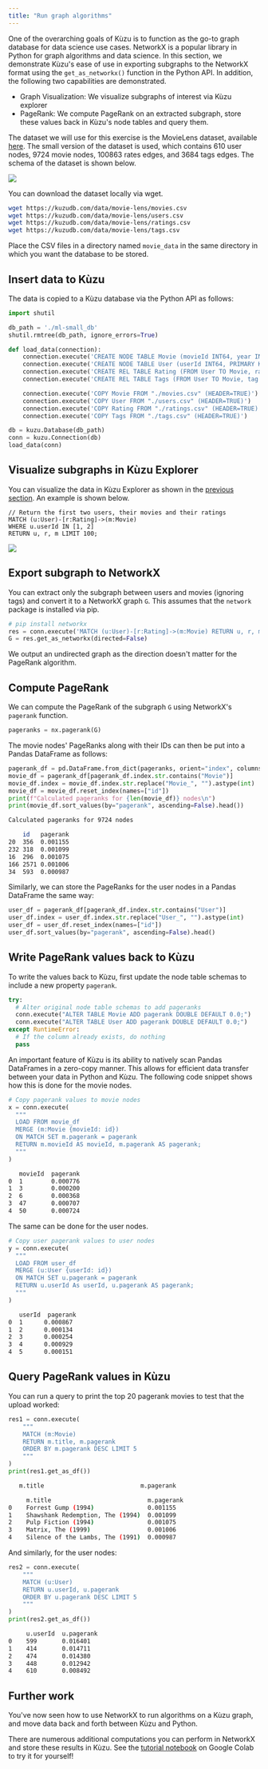 ```yaml
---
title: "Run graph algorithms"
---
```


One of the overarching goals of Kùzu is to function as the go-to graph database for data science
use cases. NetworkX is a popular library in Python for graph algorithms and data science. In this
section, we demonstrate Kùzu's ease of use in exporting subgraphs to the NetworkX format using the
`get_as_networkx()` function in the Python API. In addition, the following two capabilities are
demonstrated.

- Graph Visualization: We visualize subgraphs of interest via Kùzu explorer
- PageRank: We compute PageRank on an extracted subgraph, store these values back in Kùzu's node
tables and query them.

The dataset we will use for this exercise is the MovieLens dataset, available [here](https://github.com/kuzudb/kuzudb.github.io/tree/main/data/movielens-sm).
The small version of the dataset is used, which contains 610 user nodes, 9724 movie nodes, 100863
 rates edges, and 3684 tags edges. The schema of the dataset is shown below.

![](/src/assets/img/graph-algorithms/movie-schema.png)

You can download the dataset locally via wget.

```bash
wget https://kuzudb.com/data/movie-lens/movies.csv
wget https://kuzudb.com/data/movie-lens/users.csv
wget https://kuzudb.com/data/movie-lens/ratings.csv
wget https://kuzudb.com/data/movie-lens/tags.csv
```

Place the CSV files in a directory named `movie_data` in the same directory in which you want the
database to be stored.

## Insert data to Kùzu

The data is copied to a Kùzu database via the Python API as follows:

```py
import shutil

db_path = './ml-small_db'
shutil.rmtree(db_path, ignore_errors=True)

def load_data(connection):
    connection.execute('CREATE NODE TABLE Movie (movieId INT64, year INT64, title STRING, genres STRING, PRIMARY KEY (movieId))')
    connection.execute('CREATE NODE TABLE User (userId INT64, PRIMARY KEY (userId))')
    connection.execute('CREATE REL TABLE Rating (FROM User TO Movie, rating DOUBLE, timestamp INT64)')
    connection.execute('CREATE REL TABLE Tags (FROM User TO Movie, tag STRING, timestamp INT64)')

    connection.execute('COPY Movie FROM "./movies.csv" (HEADER=TRUE)')
    connection.execute('COPY User FROM "./users.csv" (HEADER=TRUE)')
    connection.execute('COPY Rating FROM "./ratings.csv" (HEADER=TRUE)')
    connection.execute('COPY Tags FROM "./tags.csv" (HEADER=TRUE)')

db = kuzu.Database(db_path)
conn = kuzu.Connection(db)
load_data(conn)
```

## Visualize subgraphs in Kùzu Explorer

You can visualize the data in Kùzu Explorer as shown in the [previous section](./cypher-intro.mdx).
An example is shown below.

```cypher
// Return the first two users, their movies and their ratings
MATCH (u:User)-[r:Rating]->(m:Movie)
WHERE u.userId IN [1, 2]
RETURN u, r, m LIMIT 100;
```

![](/src/assets/img/graph-algorithms/movie-subgraph.png)

## Export subgraph to NetworkX

You can extract only the subgraph between users and movies (ignoring tags) and convert it to a
NetworkX graph `G`. This assumes that the `network` package is installed via pip.

```py
# pip install networkx
res = conn.execute('MATCH (u:User)-[r:Rating]->(m:Movie) RETURN u, r, m')
G = res.get_as_networkx(directed=False)
```
We output an undirected graph as the direction doesn't matter for the PageRank algorithm.

## Compute PageRank

We can compute the PageRank of the subgraph `G` using NetworkX's `pagerank` function.

```py
pageranks = nx.pagerank(G)
```

The movie nodes' PageRanks along with their IDs can then be put into a Pandas DataFrame as follows:

```py
pagerank_df = pd.DataFrame.from_dict(pageranks, orient="index", columns=["pagerank"])
movie_df = pagerank_df[pagerank_df.index.str.contains("Movie")]
movie_df.index = movie_df.index.str.replace("Movie_", "").astype(int)
movie_df = movie_df.reset_index(names=["id"])
print(f"Calculated pageranks for {len(movie_df)} nodes\n")
print(movie_df.sort_values(by="pagerank", ascending=False).head())
```

```sh
Calculated pageranks for 9724 nodes

    id   pagerank
20  356  0.001155
232 318  0.001099
16  296  0.001075
166 2571 0.001006
34  593  0.000987
```

Similarly, we can store the PageRanks for the user nodes in a Pandas DataFrame the same way:

```py
user_df = pagerank_df[pagerank_df.index.str.contains("User")]
user_df.index = user_df.index.str.replace("User_", "").astype(int)
user_df = user_df.reset_index(names=["id"])
user_df.sort_values(by="pagerank", ascending=False).head()
```

## Write PageRank values back to Kùzu

To write the values back to Kùzu, first update the node table schemas to include a new property
`pagerank`.

```py
try:
  # Alter original node table schemas to add pageranks
  conn.execute("ALTER TABLE Movie ADD pagerank DOUBLE DEFAULT 0.0;")
  conn.execute("ALTER TABLE User ADD pagerank DOUBLE DEFAULT 0.0;")
except RuntimeError:
  # If the column already exists, do nothing
  pass
```

An important feature of Kùzu is its ability to natively scan Pandas DataFrames in a zero-copy
manner. This allows for efficient data transfer between your data in Python and Kùzu. The following
code snippet shows how this is done for the movie nodes.

```py
# Copy pagerank values to movie nodes
x = conn.execute(
  """
  LOAD FROM movie_df
  MERGE (m:Movie {movieId: id})
  ON MATCH SET m.pagerank = pagerank
  RETURN m.movieId AS movieId, m.pagerank AS pagerank;
  """
)
```

```sh
   movieId  pagerank
0  1        0.000776
1  3        0.000200
2  6        0.000368
3  47       0.000707
4  50       0.000724
```

The same can be done for the user nodes.

```py
# Copy user pagerank values to user nodes
y = conn.execute(
  """
  LOAD FROM user_df
  MERGE (u:User {userId: id})
  ON MATCH SET u.pagerank = pagerank
  RETURN u.userId As userId, u.pagerank AS pagerank;
  """
)
```

```sh
   userId  pagerank
0  1      0.000867
1  2      0.000134
2  3      0.000254
3  4      0.000929
4  5      0.000151
```

## Query PageRank values in Kùzu

You can run a query to print the top 20 pagerank movies to test that the upload worked:

```py
res1 = conn.execute(
    """
    MATCH (m:Movie)
    RETURN m.title, m.pagerank
    ORDER BY m.pagerank DESC LIMIT 5
    """
)
print(res1.get_as_df())
```

```sh
   m.title                           m.pagerank
```

```sh
     m.title                           m.pagerank
0    Forrest Gump (1994)               0.001155
1    Shawshank Redemption, The (1994)  0.001099
2    Pulp Fiction (1994)               0.001075
3    Matrix, The (1999)                0.001006
4    Silence of the Lambs, The (1991)  0.000987
```

And similarly, for the user nodes:

```py
res2 = conn.execute(
    """
    MATCH (u:User)
    RETURN u.userId, u.pagerank
    ORDER BY u.pagerank DESC LIMIT 5
    """
)
print(res2.get_as_df())
```

```sh
     u.userId  u.pagerank
0    599       0.016401
1    414       0.014711
2    474       0.014380
3    448       0.012942
4    610       0.008492
```

## Further work

You've now seen how to use NetworkX to run algorithms on a Kùzu graph, and move data back and
forth between Kùzu and Python.

There are numerous additional computations you can perform in NetworkX and store these results
in Kùzu. See the [tutorial notebook](https://colab.research.google.com/drive/1_AK-CHELz0fLAc2RCPvPgD-R7-NGyrGu)
on Google Colab to try it for yourself!
